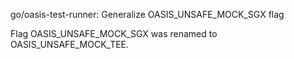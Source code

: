 go/oasis-test-runner: Generalize OASIS_UNSAFE_MOCK_SGX flag

Flag OASIS_UNSAFE_MOCK_SGX was renamed to OASIS_UNSAFE_MOCK_TEE.
